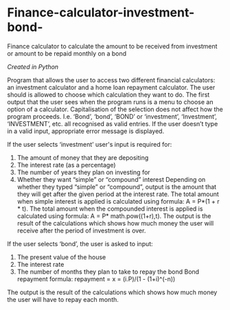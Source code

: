 # Finance-calculator-investment-bond-
Finance calculator to calculate the amount to be received from investment or amount to be repaid monthly on a bond

*Created in Python*

Program that allows the user to access two different financial calculators: an investment calculator and a home loan repayment calculator.
The user should is allowed to choose which calculation they want to do. The first output that the user sees when the program runs is a menu to choose an option of a calculator.
Capitalisation of the selection does not affect how the program proceeds. I.e. ‘Bond’, ‘bond’, ‘BOND’ or ‘investment’, ‘Investment’, ‘INVESTMENT’, etc. all recognised as valid
entries. If the user doesn’t type in a valid input, appropriate error message is displayed.

If the user selects ‘investment’ user's input is required for:
1. The amount of money that they are depositing
2. The interest rate (as a percentage)
3. The number of years they plan on investing for
4. Whether they want “simple” or “compound” interest
Depending on whether they typed “simple” or “compound”, output is the amount that they will get after the given period at the interest rate. 
The total amount when simple interest is applied is calculated using formula: A = P*(1 + r * t).
The total amount when the compounded interest is applied is calculated using formula: A = P* math.pow((1+r),t).
The output is the result of the calculations which shows how much money the user will receive after the period of investment is over.

If the user selects ‘bond’, the user is asked to input:
1. The present value of the house
2. The interest rate
3. The number of months they plan to take to repay the bond
Bond repayment formula: repayment = x = (i.P)/(1 - (1+i)^(-n))

The output is the result of the calculations which shows how much money the user will have to repay each month.
